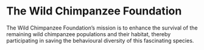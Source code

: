 # The Wild Chimpanzee Foundation
The Wild Chimpanzee Foundation’s mission is to enhance the survival of the remaining wild chimpanzee populations and their habitat, thereby participating in saving the behavioural diversity of this fascinating species.
